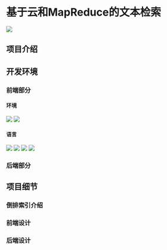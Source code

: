 # 基于云和MapReduce的文本检索

[![](https://img.shields.io/badge/env-dockercompose2.17.3-blue.svg)](https://github.com/docker/compose)

## 项目介绍



## 开发环境

### 前端部分

#### 环境

[![](https://img.shields.io/badge/Node.js-18.5.0-green.svg)]() [![](https://img.shields.io/badge/npm-9.5.0-green.svg)]()

#### 语言

[![](https://img.shields.io/badge/vue.js-green.svg)]() [![](https://img.shields.io/badge/javascript-yellow.svg)]() [![](https://img.shields.io/badge/html-red.svg)]() [![](https://img.shields.io/badge/css-purple.svg)]()

### 后端部分



## 项目细节



### 倒排索引介绍



### 前端设计



### 后端设计
